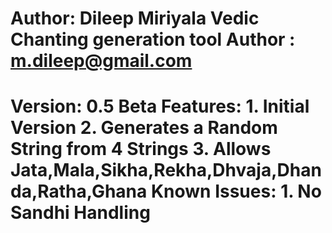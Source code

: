 ﻿Author: Dileep Miriyala
Vedic Chanting generation tool
Author : m.dileep@gmail.com
=============================
Version: 0.5 Beta
	Features:
		1. Initial Version
		2. Generates a Random String from 4 Strings
		3. Allows Jata,Mala,Sikha,Rekha,Dhvaja,Dhanda,Ratha,Ghana
	Known Issues:
		1. No Sandhi Handling
=============================